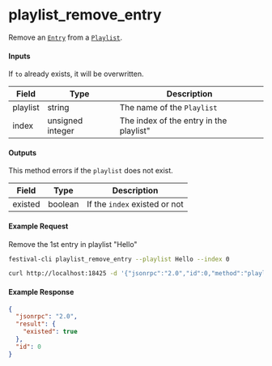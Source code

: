 # playlist_remove_entry
Remove an [`Entry`](playlist.md) from a [`Playlist`](playlist.md).

#### Inputs
If `to` already exists, it will be overwritten.

| Field    | Type             | Description |
|----------|------------------|-------------|
| playlist | string           | The name of the `Playlist`
| index    | unsigned integer | The index of the entry in the playlist"

#### Outputs
This method errors if the `playlist` does not exist.

| Field   | Type    | Description |
|---------|---------|-------------|
| existed | boolean | If the `index` existed or not

#### Example Request
Remove the 1st entry in playlist "Hello"
```bash
festival-cli playlist_remove_entry --playlist Hello --index 0 
```
```bash
curl http://localhost:18425 -d '{"jsonrpc":"2.0","id":0,"method":"playlist_remove_entry","params":{"playlist":"Hello","index":0}}'
```

#### Example Response
```json
{
  "jsonrpc": "2.0",
  "result": {
    "existed": true
  },
  "id": 0
}
```
